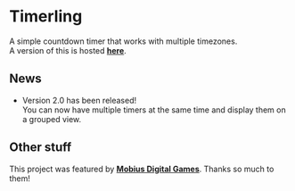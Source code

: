 # Timerling
A simple countdown timer that works with multiple timezones.  
A version of this is hosted **[here](http://yanwittmann.de/projects/timerling/)**.

## News
- Version 2.0 has been released!  
  You can now have multiple timers at the same time and display them on a grouped view.

## Other stuff
This project was featured by **[Mobius Digital Games](https://twitter.com/Mobius_Games/status/1438230349641707523)**.
Thanks so much to them!